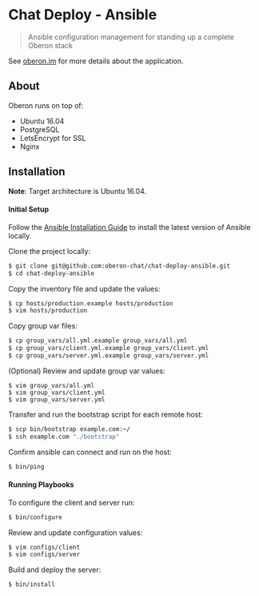 # Chat Deploy - Ansible

> Ansible configuration management for standing up a complete Oberon stack

See [oberon.im](http://oberon.im) for more details about the application.

## About

Oberon runs on top of:

- Ubuntu 16.04
- PostgreSQL
- LetsEncrypt for SSL
- Nginx

## Installation

**Note**: Target architecture is Ubuntu 16.04.

#### Initial Setup

Follow the [Ansible Installation Guide](https://docs.ansible.com/ansible/intro_installation.html) to install the latest version of Ansible locally.

Clone the project locally:

```bash
$ git clone git@github.com:oberon-chat/chat-deploy-ansible.git
$ cd chat-deploy-ansible
```

Copy the inventory file and update the values:

```bash
$ cp hosts/production.example hosts/production
$ vim hosts/production
```

Copy group var files:

```bash
$ cp group_vars/all.yml.example group_vars/all.yml
$ cp group_vars/client.yml.example group_vars/client.yml
$ cp group_vars/server.yml.example group_vars/server.yml
```

(Optional) Review and update group var values:

```
$ vim group_vars/all.yml
$ vim group_vars/client.yml
$ vim group_vars/server.yml
```

Transfer and run the bootstrap script for each remote host:

```bash
$ scp bin/bootstrap example.com:~/
$ ssh example.com "./bootstrap"
```

Confirm ansible can connect and run on the host:

```bash
$ bin/ping
```

#### Running Playbooks

To configure the client and server run:

```bash
$ bin/configure
```

Review and update configuration values:

```bash
$ vim configs/client
$ vim configs/server
```

Build and deploy the server:

```bash
$ bin/install
```
